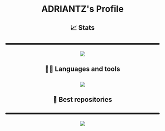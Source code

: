 <h1 align="center">ADRIANTZ's Profile</h1>

<div align="center">


<h2>📈 Stats<h2>

<hr style="height:5px; border: 1px solid #ccc; border-radius: 20px;">

![](https://github-readme-stats.vercel.app/api?username=kilichi&show_icons=true)


<h2>🧑‍💻 Languages and tools<h2>


[![](https://github-readme-stats.vercel.app/api/top-langs/?username=kilichi&layout=compact)](https://github.com/anuraghazra/github-readme-stats)

<h2>🧠 Best repositories<h2>

<hr style="height:5px; border: 1px solid #ccc; border-radius: 20px;">

[![](https://github-readme-stats.vercel.app/api/pin/?username=kilichi&repo=Kl_HudV2)](https://github.com/Kilichi/Kl_HudV2)

<div>

